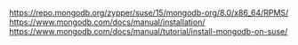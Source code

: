https://repo.mongodb.org/zypper/suse/15/mongodb-org/8.0/x86_64/RPMS/
https://www.mongodb.com/docs/manual/installation/
https://www.mongodb.com/docs/manual/tutorial/install-mongodb-on-suse/
